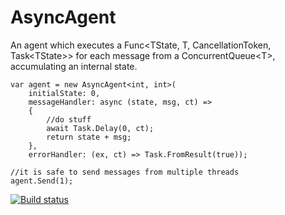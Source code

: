 # AsyncAgent
An agent which executes a Func&lt;TState, T, CancellationToken, Task&lt;TState>> for each message from a ConcurrentQueue&lt;T>, accumulating an internal state.
```
var agent = new AsyncAgent<int, int>(
    initialState: 0,
    messageHandler: async (state, msg, ct) =>
    {
        //do stuff
        await Task.Delay(0, ct);
        return state + msg;
    },
    errorHandler: (ex, ct) => Task.FromResult(true));

//it is safe to send messages from multiple threads
agent.Send(1);
```

[![Build status](https://ci.appveyor.com/api/projects/status/lwlmja34mnec0hi2/branch/master?svg=true)](https://ci.appveyor.com/project/g-un--/asyncagent/branch/master)
